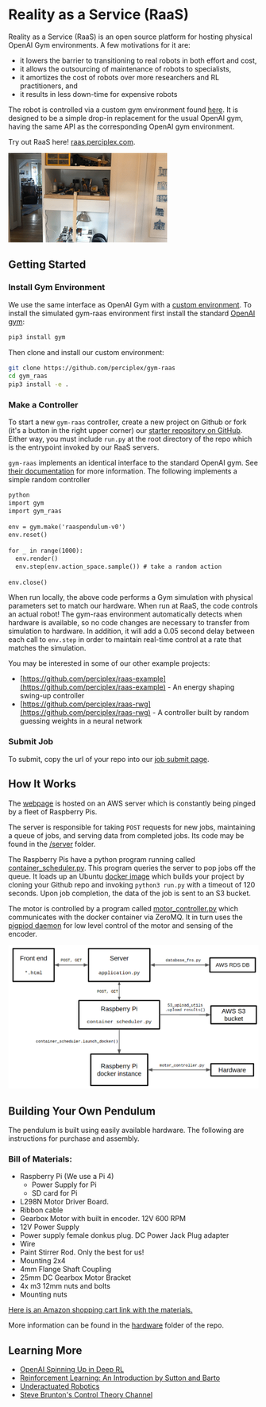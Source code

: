 # Reality as a Service (RaaS)

Reality as a Service (RaaS) is an open source platform for hosting physical OpenAI Gym environments. A few motivations for it are:

* it lowers the barrier to transitioning to real robots in both effort and cost,
* it allows the outsourcing of maintenance of robots to specialists,
* it amortizes the cost of robots over more researchers and RL practitioners, and
* it results in less down-time for expensive robots

The robot is controlled via a custom gym environment found [here](https://github.com/perciplex/gym-raas). It is designed to be a simple drop-in replacement for the usual OpenAI gym, having the same API as the corresponding OpenAI gym environment.

Try out RaaS here! [raas.perciplex.com](http://raas.perciplex.com).

![](img/swingup.gif)

## Getting Started



### Install Gym Environment
We use the same interface as OpenAI Gym with a [custom environment](https://github.com/perciplex/gym-raas).
To install the simulated gym-raas environment first install the standard [OpenAI gym](https://gym.openai.com/docs/):
```sh
pip3 install gym
```

Then clone and install our custom environment:

```sh
git clone https://github.com/perciplex/gym-raas
cd gym_raas
pip3 install -e .
```

### Make a Controller

To start a new `gym-raas` controller, create a new project on Github or fork (it's a button in the right upper corner) our [starter repository on GitHub](https://github.com/perciplex/raas-starter). Either way, you must include `run.py` at the root directory of the repo which is the entrypoint invoked by our RaaS servers.

`gym-raas` implements an identical interface to the standard OpenAI gym. See [their documentation](https://gym.openai.com/docs/) for more information. The following implements a simple random controller

```
python
import gym
import gym_raas

env = gym.make('raaspendulum-v0')
env.reset()

for _ in range(1000):
  env.render()
  env.step(env.action_space.sample()) # take a random action

env.close()
```

When run locally, the above code performs a Gym simulation with physical parameters set to match our hardware. When run at RaaS, the code controls an actual robot! The gym-raas environment automatically detects when hardware is available, so no code changes are necessary to transfer from simulation to hardware. In addition, it will add a 0.05 second delay between each call to `env.step` in order to maintain real-time control at a rate that matches the simulation.

You may be interested in some of our other example projects:

- [https://github.com/perciplex/raas-example](https://github.com/perciplex/raas-example) - An energy shaping swing-up controller
- [https://github.com/perciplex/raas-rwg](https://github.com/perciplex/raas-rwg) - A controller built by random guessing weights in a neural network


### Submit Job

To submit, copy the url of your repo into our [job submit page](https://raas.perciplex.com/#/submit).


## How It Works

The [webpage](http://raas.perciplex.com) is hosted on an AWS server which is constantly being pinged by a fleet of Raspberry Pis.

The server is responsible for taking `POST` requests for new jobs, maintaining a queue of jobs, and serving data from completed jobs. Its code may be found in the [/server](https://github.com/perciplex/raas/tree/master/server) folder.

The Raspberry Pis have a python program running called [container_scheduler.py](https://github.com/perciplex/raas/blob/master/docker_driver/container_scheduler.py). This program queries the server to pop jobs off the queue. It loads up an Ubuntu [docker image](https://github.com/perciplex/raas/tree/master/docker_driver/docker_images) which builds your project by cloning your Github repo and invoking `python3 run.py` with a timeout of 120 seconds. Upon job completion, the data of the job is sent to an S3 bucket.

The motor is controlled by a program called [motor_controller.py](https://github.com/perciplex/raas/blob/master/docker_driver/motor_controller.py) which communicates with the docker container via ZeroMQ. It in turn uses the [pigpiod daemon](http://abyz.me.uk/rpi/pigpio/pigpiod.html) for low level control of the motor and sensing of the encoder.

![](img/block_diagram.png)

## Building Your Own Pendulum

The pendulum is built using easily available hardware. The following are instructions for purchase and assembly.

### Bill of Materials:

- Raspberry Pi (We use a Pi 4)
  + Power Supply for Pi
  + SD card for Pi
- L298N Motor Driver Board.
- Ribbon cable
- Gearbox Motor with built in encoder. 12V 600 RPM
- 12V Power Supply
- Power supply female donkus plug. DC Power Jack Plug adapter
- Wire
- Paint Stirrer Rod. Only the best for us!
- Mounting 2x4
- 4mm Flange Shaft Coupling
- 25mm DC Gearbox Motor Bracket
- 4x m3 12mm nuts and bolts
- Mounting nuts

[Here is an Amazon shopping cart link with the materials.](https://www.amazon.com/ideas/amzn1.account.AHWUEKBOXRZZ2YOBITVMXOZ7P2XA/2R26EST3LRFIO)

More information can be found in the [hardware](https://github.com/perciplex/raas/tree/master/hardware) folder of the repo.

## Learning More

- [OpenAI Spinning Up in Deep RL](https://spinningup.openai.com/)
- [Reinforcement Learning: An Introduction by Sutton and Barto](http://www.incompleteideas.net/book/the-book-2nd.html)
- [Underactuated Robotics](http://underactuated.mit.edu/)
- [Steve Brunton's Control Theory Channel](https://www.youtube.com/channel/UCm5mt-A4w61lknZ9lCsZtBw)
